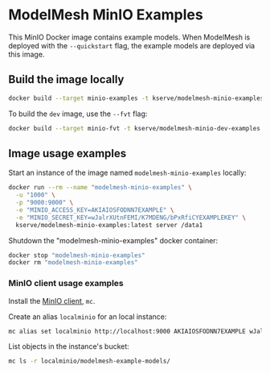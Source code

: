 # ModelMesh MinIO Examples

This MinIO Docker image contains example models. When ModelMesh is deployed with
the `--quickstart` flag, the example models are deployed via this image.

## Build the image locally

```sh
docker build --target minio-examples -t kserve/modelmesh-minio-examples:latest .
```

To build the `dev` image, use the `--fvt` flag:

```sh
docker build --target minio-fvt -t kserve/modelmesh-minio-dev-examples:latest .
```

## Image usage examples

Start an instance of the image named `modelmesh-minio-examples` locally:

```sh
docker run --rm --name "modelmesh-minio-examples" \
  -u "1000" \
  -p "9000:9000" \
  -e "MINIO_ACCESS_KEY=AKIAIOSFODNN7EXAMPLE" \
  -e "MINIO_SECRET_KEY=wJalrXUtnFEMI/K7MDENG/bPxRfiCYEXAMPLEKEY" \
  kserve/modelmesh-minio-examples:latest server /data1
```

Shutdown the "modelmesh-minio-examples" docker container:

```sh
docker stop "modelmesh-minio-examples"
docker rm "modelmesh-minio-examples"
```

### MinIO client usage examples

Install the [MinIO client](https://min.io/docs/minio/linux/reference/minio-mc.html#quickstart), `mc`.

Create an alias `localminio` for an local instance:

```sh
mc alias set localminio http://localhost:9000 AKIAIOSFODNN7EXAMPLE wJalrXUtnFEMI/K7MDENG/bPxRfiCYEXAMPLEKEY
```

List objects in the instance's bucket:

```sh
mc ls -r localminio/modelmesh-example-models/
```


